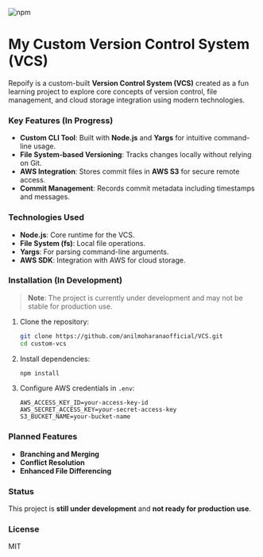 ![npm]([https://img.shields.io/npm/v/your-package-name](https://www.npmjs.com/package/repoify-js))
# My Custom Version Control System (VCS)
Repoify is a custom-built **Version Control System (VCS)** created as a fun learning project to explore core concepts of version control, file management, and cloud storage integration using modern technologies.

### Key Features (In Progress)
- **Custom CLI Tool**: Built with **Node.js** and **Yargs** for intuitive command-line usage.
- **File System-based Versioning**: Tracks changes locally without relying on Git.
- **AWS Integration**: Stores commit files in **AWS S3** for secure remote access.
- **Commit Management**: Records commit metadata including timestamps and messages.

### Technologies Used
- **Node.js**: Core runtime for the VCS.
- **File System (fs)**: Local file operations.
- **Yargs**: For parsing command-line arguments.
- **AWS SDK**: Integration with AWS for cloud storage.

### Installation (In Development)
> **Note**: The project is currently under development and may not be stable for production use.

1. Clone the repository:
   ```bash
   git clone https://github.com/anilmoharanaofficial/VCS.git
   cd custom-vcs
   ```
2. Install dependencies:
   ```bash
   npm install
   ```
3. Configure AWS credentials in `.env`:
   ```env
   AWS_ACCESS_KEY_ID=your-access-key-id
   AWS_SECRET_ACCESS_KEY=your-secret-access-key
   S3_BUCKET_NAME=your-bucket-name
   ```

### Planned Features
- **Branching and Merging**
- **Conflict Resolution**
- **Enhanced File Differencing**

### Status
This project is **still under development** and **not ready for production use**.

### License
MIT
